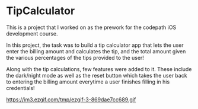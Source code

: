 # TipCalculator

This is a project that I worked on as the prework for the codepath iOS development course.

In this project, the task was to build a tip calculator app that lets the user enter the billing amount and calculates the tip, and the total amount given the various percentages of the tips provided to the user!

Along with the tip calculations, few features were added to it. These include the dark/night mode as well as the reset button which takes the user back to entering the billing amount everytime a user finishes filling in his credentials!

https://im3.ezgif.com/tmp/ezgif-3-869dae7cc689.gif 

